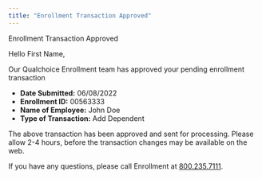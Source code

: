 ```yaml
---
title: "Enrollment Transaction Approved"
---
```


<x-alert type="info" role="info">
  Enrollment Transaction Approved
</x-alert>

Hello First Name,

Our Qualchoice Enrollment team has approved your pending enrollment transaction
- **Date Submitted:**         06/08/2022
- **Enrollment ID:**          00563333
- **Name of Employee:**       John Doe
- **Type of Transaction:**    Add Dependent

The above transaction has been approved and sent for processing.
Please allow 2-4 hours, before the transaction changes may be available on the web.

If you have any questions, please call Enrollment at [800.235.7111](tel:8002357111).

<x-signature></x-signature>

<x-footer><x-footer>
